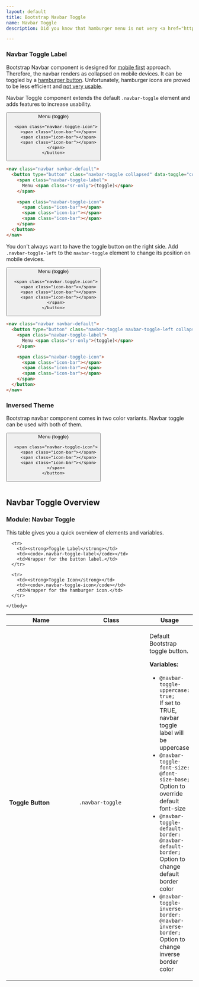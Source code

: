 ```yaml
---
layout: default
title: Bootstrap Navbar Toggle
name: Navbar Toggle
description: Did you know that hamburger menu is not very <a href="https://lmjabreu.com/post/why-and-how-to-avoid-hamburger-menus/">user friendly</a>? Improve your mobile experience with Navbar Toggle component.

---
```


### Navbar Toggle Label

Bootstrap Navbar component is designed for  <a href="http://www.lukew.com/ff/entry.asp?933">mobile first</a> approach. Therefore, the navbar renders as collapsed on mobile devices. It can be toggled by a <a href="https://en.wikipedia.org/wiki/Hamburger_button">hamburger button</a>. Unfortunately, hamburger icons are proved to be less efficient and <a href="http://exisweb.net/menu-eats-hamburger">not very usable</a>.

Navbar Toggle component extends the default `.navbar-toggle` element and adds features to increase usability.

<div class="sw-example" id="navbar-toggle">
  <nav class="navbar navbar-default">
    <button type="button" class="navbar-toggle collapsed" data-toggle="collapse" data-target="#bs-example-navbar-collapse-1" aria-expanded="false">
      <span class="navbar-toggle-label">
        Menu <span class="sr-only">(toggle)</span>
      </span>

      <span class="navbar-toggle-icon">
        <span class="icon-bar"></span>
        <span class="icon-bar"></span>
        <span class="icon-bar"></span>
      </span>
    </button>
  </nav>
</div>

~~~html
<nav class="navbar navbar-default">
  <button type="button" class="navbar-toggle collapsed" data-toggle="collapse" data-target="#bs-example-navbar-collapse-1" aria-expanded="false">
    <span class="navbar-toggle-label">
      Menu <span class="sr-only">(toggle)</span>
    </span>

    <span class="navbar-toggle-icon">
      <span class="icon-bar"></span>
      <span class="icon-bar"></span>
      <span class="icon-bar"></span>
    </span>
  </button>
</nav>
~~~

You don't always want to have the toggle button on the right side. Add `.navbar-toggle-left` to the `navbar-toggle` element to change its position on mobile devices.

<div class="sw-example" id="navbar-toggle-2">
  <nav class="navbar navbar-default">
    <button type="button" class="navbar-toggle navbar-toggle-left collapsed" data-toggle="collapse" data-target="#bs-example-navbar-collapse-2" aria-expanded="false">
      <span class="navbar-toggle-label">
        Menu <span class="sr-only">(toggle)</span>
      </span>

      <span class="navbar-toggle-icon">
        <span class="icon-bar"></span>
        <span class="icon-bar"></span>
        <span class="icon-bar"></span>
      </span>
    </button>
  </nav>
</div>

~~~html
<nav class="navbar navbar-default">
  <button type="button" class="navbar-toggle navbar-toggle-left collapsed" data-toggle="collapse" data-target="#bs-example-navbar-collapse-2" aria-expanded="false">
    <span class="navbar-toggle-label">
      Menu <span class="sr-only">(toggle)</span>
    </span>

    <span class="navbar-toggle-icon">
      <span class="icon-bar"></span>
      <span class="icon-bar"></span>
      <span class="icon-bar"></span>
    </span>
  </button>
</nav>
~~~

### Inversed Theme

Bootstrap navbar component comes in two color variants. Navbar toggle can be used with both of them.

<div class="sw-example" id="navbar-toggle">
  <nav class="navbar navbar-inverse">
    <button type="button" class="navbar-toggle collapsed" data-toggle="collapse" data-target="#bs-example-navbar-collapse-3" aria-expanded="false">
      <span class="navbar-toggle-label">
        Menu <span class="sr-only">(toggle)</span>
      </span>

      <span class="navbar-toggle-icon">
        <span class="icon-bar"></span>
        <span class="icon-bar"></span>
        <span class="icon-bar"></span>
      </span>
    </button>
  </nav>
</div>

~~~html

~~~


## Navbar Toggle Overview

### <span class="text-muted">Module: </span>Navbar Toggle

This table gives you a quick overview of elements and variables.

<div class="table-responsive sw-table">
  <table class="table table-bordered">
    <thead>
     <tr>
       <th style="width: 200px">Name</th>
       <th style="width: 200px">Class</th>
       <th>Usage</th>
     </tr>
    </thead>
    <tbody>
      <tr>
        <td><strong>Toggle Button</strong></td>
        <td><code>.navbar-toggle</code></td>
        <td>
          <p>Default Bootstrap toggle button.</p>
          <strong>Variables:</strong>
          <ul>
            <li><code>@navbar-toggle-uppercase: true;</code><br><span class="text-muted">If set to TRUE, navbar toggle label will be uppercase</span></li>
            <li><code>@navbar-toggle-font-size: @font-size-base;</code><br><span class="text-muted">Option to override default font-size </span></li>
            <li><code>@navbar-toggle-default-border: @navbar-default-border;</code><br><span class="text-muted">Option to change default border color</span></li>
            <li><code>@navbar-toggle-inverse-border: @navbar-inverse-border;</code><br><span class="text-muted">Option to change inverse border color</span></li>
          </ul>
        </td>
      </tr>

      <tr>
        <td><strong>Toggle Label</strong></td>
        <td><code>.navbar-toggle-label</code></td>
        <td>Wrapper for the button label.</td>
      </tr>

      <tr>
        <td><strong>Toggle Icon</strong></td>
        <td><code>.navbar-toggle-icon</code></td>
        <td>Wrapper for the hamburger icon.</td>
      </tr>

    </tbody>
  </table>
</div>
